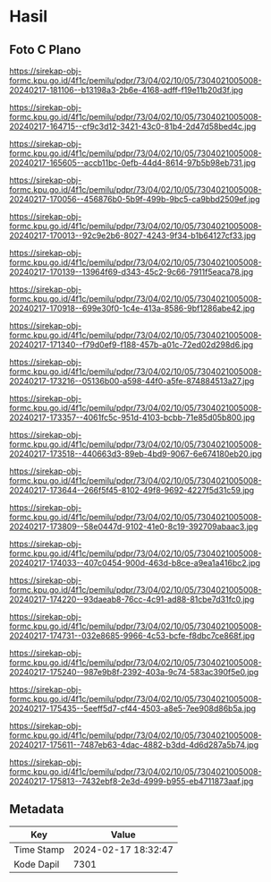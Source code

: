 # Hasil

## Foto C Plano

https://sirekap-obj-formc.kpu.go.id/4f1c/pemilu/pdpr/73/04/02/10/05/7304021005008-20240217-181106--b13198a3-2b6e-4168-adff-f19e11b20d3f.jpg

https://sirekap-obj-formc.kpu.go.id/4f1c/pemilu/pdpr/73/04/02/10/05/7304021005008-20240217-164715--cf9c3d12-3421-43c0-81b4-2d47d58bed4c.jpg

https://sirekap-obj-formc.kpu.go.id/4f1c/pemilu/pdpr/73/04/02/10/05/7304021005008-20240217-165605--accb11bc-0efb-44d4-8614-97b5b98eb731.jpg

https://sirekap-obj-formc.kpu.go.id/4f1c/pemilu/pdpr/73/04/02/10/05/7304021005008-20240217-170056--456876b0-5b9f-499b-9bc5-ca9bbd2509ef.jpg

https://sirekap-obj-formc.kpu.go.id/4f1c/pemilu/pdpr/73/04/02/10/05/7304021005008-20240217-170013--92c9e2b6-8027-4243-9f34-b1b64127cf33.jpg

https://sirekap-obj-formc.kpu.go.id/4f1c/pemilu/pdpr/73/04/02/10/05/7304021005008-20240217-170139--13964f69-d343-45c2-9c66-7911f5eaca78.jpg

https://sirekap-obj-formc.kpu.go.id/4f1c/pemilu/pdpr/73/04/02/10/05/7304021005008-20240217-170918--699e30f0-1c4e-413a-8586-9bf1286abe42.jpg

https://sirekap-obj-formc.kpu.go.id/4f1c/pemilu/pdpr/73/04/02/10/05/7304021005008-20240217-171340--f79d0ef9-f188-457b-a01c-72ed02d298d6.jpg

https://sirekap-obj-formc.kpu.go.id/4f1c/pemilu/pdpr/73/04/02/10/05/7304021005008-20240217-173216--05136b00-a598-44f0-a5fe-874884513a27.jpg

https://sirekap-obj-formc.kpu.go.id/4f1c/pemilu/pdpr/73/04/02/10/05/7304021005008-20240217-173357--4061fc5c-951d-4103-bcbb-71e85d05b800.jpg

https://sirekap-obj-formc.kpu.go.id/4f1c/pemilu/pdpr/73/04/02/10/05/7304021005008-20240217-173518--440663d3-89eb-4bd9-9067-6e674180eb20.jpg

https://sirekap-obj-formc.kpu.go.id/4f1c/pemilu/pdpr/73/04/02/10/05/7304021005008-20240217-173644--266f5f45-8102-49f8-9692-4227f5d31c59.jpg

https://sirekap-obj-formc.kpu.go.id/4f1c/pemilu/pdpr/73/04/02/10/05/7304021005008-20240217-173809--58e0447d-9102-41e0-8c19-392709abaac3.jpg

https://sirekap-obj-formc.kpu.go.id/4f1c/pemilu/pdpr/73/04/02/10/05/7304021005008-20240217-174033--407c0454-900d-463d-b8ce-a9ea1a416bc2.jpg

https://sirekap-obj-formc.kpu.go.id/4f1c/pemilu/pdpr/73/04/02/10/05/7304021005008-20240217-174220--93daeab8-76cc-4c91-ad88-81cbe7d31fc0.jpg

https://sirekap-obj-formc.kpu.go.id/4f1c/pemilu/pdpr/73/04/02/10/05/7304021005008-20240217-174731--032e8685-9966-4c53-bcfe-f8dbc7ce868f.jpg

https://sirekap-obj-formc.kpu.go.id/4f1c/pemilu/pdpr/73/04/02/10/05/7304021005008-20240217-175240--987e9b8f-2392-403a-9c74-583ac390f5e0.jpg

https://sirekap-obj-formc.kpu.go.id/4f1c/pemilu/pdpr/73/04/02/10/05/7304021005008-20240217-175435--5eeff5d7-cf44-4503-a8e5-7ee908d86b5a.jpg

https://sirekap-obj-formc.kpu.go.id/4f1c/pemilu/pdpr/73/04/02/10/05/7304021005008-20240217-175611--7487eb63-4dac-4882-b3dd-4d6d287a5b74.jpg

https://sirekap-obj-formc.kpu.go.id/4f1c/pemilu/pdpr/73/04/02/10/05/7304021005008-20240217-175813--7432ebf8-2e3d-4999-b955-eb4711873aaf.jpg


## Metadata

| Key        | Value               |
| ---------- | ------------------- |
| Time Stamp | 2024-02-17 18:32:47 |
| Kode Dapil | 7301                |



